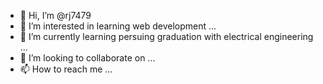 - 👋 Hi, I’m @rj7479
- 👀 I’m interested in learning web development ...
- 🌱 I’m currently learning persuing graduation with electrical engineering ...
- 💞️ I’m looking to collaborate on ...
- 📫 How to reach me ...

<!---
rj7479/rj7479 is a ✨ special ✨ repository because its `README.md` (this file) appears on your GitHub profile.
You can click the Preview link to take a look at your changes.
--->
